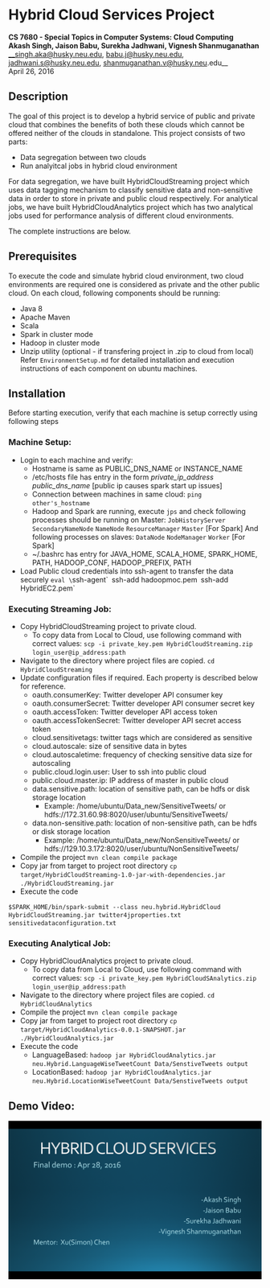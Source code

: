 Hybrid Cloud Services Project 
=============================

**CS 7680 - Special Topics in Computer Systems: Cloud Computing** <br />
**Akash Singh, Jaison Babu, Surekha Jadhwani, Vignesh Shanmuganathan** <br />
__singh.aka@husky.neu.edu, babu.j@husky.neu.edu, jadhwani.s@husky.neu.edu, shanmuganathan.v@husky.neu.edu__ <br />
April 26, 2016 <br />

Description
-----------
The goal of this project is to develop a hybrid service of public and private cloud that combines the benefits of both these clouds which cannot be offered neither of the clouds in standalone.
This project consists of two parts:
 - Data segregation between two clouds
 - Run analyitcal jobs in hybrid cloud environment

For data segregation, we have built HybridCloudStreaming project which uses data tagging mechanism to classify sensitive data and non-sensitive data in order to store in private and public cloud respectively.
For analytical jobs, we have built HybridCloudAnalytics project which has two analytical jobs used for performance analysis of different cloud environments.

The complete instructions are below.

Prerequisites
-------------
To execute the code and simulate hybrid cloud environment, two cloud environments are required one is considered as private and the other public cloud.
On each cloud, following components should be running:
- Java 8
- Apache Maven
- Scala
- Spark in cluster mode
- Hadoop in cluster mode
- Unzip utility (optional - if transfering project in .zip to cloud from local) <br />
Refer `EnvironmentSetup.md` for detailed installation and execution instructions of each component on ubuntu machines.

Installation
------------
Before starting execution, verify that each machine is setup correctly using following steps

### Machine Setup:
* Login to each machine and verify:
  * Hostname is same as PUBLIC_DNS_NAME or INSTANCE_NAME
  * /etc/hosts file has entry in the form _private_ip_address public_dns_name_ [public ip causes spark start up issues]
  * Connection between machines in same cloud: `ping other's_hostname`
  * Hadoop and Spark are running, execute `jps` and check following processes should be running on Master: 
   `JobHistoryServer`
   `SecondaryNameNode`
   `NameNode`
   `ResourceManager`
   `Master`  [For Spark]
  And following processes on slaves:
   `DataNode`
   `NodeManager`
   `Worker` [For Spark]
  * ~/.bashrc has entry for JAVA_HOME, SCALA_HOME, SPARK_HOME, PATH, HADOOP_CONF, HADOOP_PREFIX, PATH
* Load Public cloud credentials into ssh-agent to transfer the data securely
  `eval \`ssh-agent\``
  `ssh-add hadoopmoc.pem`
  `ssh-add HybridEC2.pem`

### Executing Streaming Job:
* Copy HybridCloudStreaming project to private cloud.
  * To copy data from Local to Cloud, use following command with correct values: 
  `scp -i private_key.pem HybridCloudStreaming.zip login_user@ip_address:path`
* Navigate to the directory where project files are copied.
`cd HybridCloudStreaming`
* Update configuration files if required. Each property is described below for reference. 
  * oauth.consumerKey: Twitter developer API consumer key
  * oauth.consumerSecret: Twitter developer API consumer secret key
  * oauth.accessToken: Twitter developer API access token
  * oauth.accessTokenSecret: Twitter developer API secret access token
  * cloud.sensitivetags: twitter tags which are considered as sensitive
  * cloud.autoscale: size of sensitive data in bytes
  * cloud.autoscaletime: frequency of checking sensitive data size for autoscaling
  * public.cloud.login.user: User to ssh into public cloud
  * public.cloud.master.ip: IP address of master in public cloud 
  * data.sensitive.path: location of sensitive path, can be hdfs or disk storage location
    * Example: /home/ubuntu/Data_new/SensitiveTweets/ or hdfs://172.31.60.98:8020/user/ubuntu/SensitiveTweets/
  * data.non-sensitive.path: location of non-sensitive path, can be hdfs or disk storage location
    * Example: /home/ubuntu/Data_new/NonSensitiveTweets/ or hdfs://129.10.3.172:8020/user/ubuntu/NonSensitiveTweets/
* Compile the project
`mvn clean compile package`
* Copy jar from target to project root directory
`cp target/HybridCloudStreaming-1.0-jar-with-dependencies.jar ./HybridCloudStreaming.jar`
* Execute the code
```
$SPARK_HOME/bin/spark-submit --class neu.hybrid.HybridCloud HybridCloudStreaming.jar twitter4jproperties.txt sensitivedataconfiguration.txt
```

### Executing Analytical Job:
* Copy HybridCloudAnalytics project to private cloud.
  * To copy data from Local to Cloud, use following command with correct values: 
  `scp -i private_key.pem HybridCloudSAnalytics.zip login_user@ip_address:path`
* Navigate to the directory where project files are copied.
`cd HybridCloudAnalytics`
* Compile the project
`mvn clean compile package`
* Copy jar from target to project root directory
`cp target/HybridCloudAnalytics-0.0.1-SNAPSHOT.jar ./HybridCloudAnalytics.jar`
* Execute the code
  * LanguageBased:
  `hadoop jar HybridCloudAnalytics.jar neu.Hybrid.LanguageWiseTweetCount Data/SenstiveTweets output`
  * LocationBased:
  `hadoop jar HybridCloudAnalytics.jar neu.Hybrid.LocationWiseTweetCount Data/SenstiveTweets output`

Demo Video:
-----------
[![Demo Video](https://github.com/BU-NU-CLOUD-SP16/Hybrid-cloud-services/blob/master/Hybrid%20Cloud%20Services.png)](http://bit.ly/1VAfysY)

